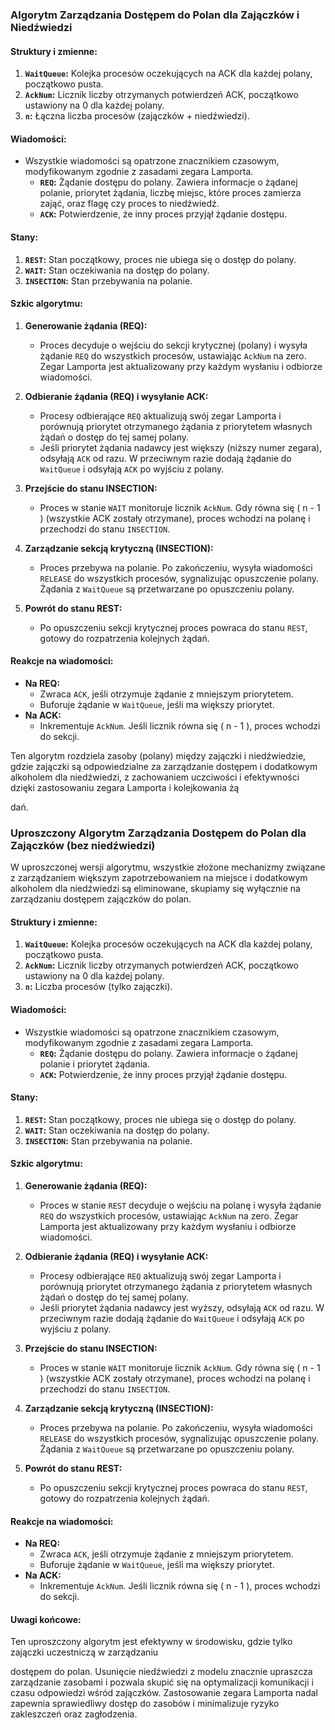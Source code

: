### Algorytm Zarządzania Dostępem do Polan dla Zajączków i Niedźwiedzi

#### Struktury i zmienne:
1. **`WaitQueue`:** Kolejka procesów oczekujących na ACK dla każdej polany, początkowo pusta.
2. **`AckNum`:** Licznik liczby otrzymanych potwierdzeń ACK, początkowo ustawiony na 0 dla każdej polany.
3. **`n`:** Łączna liczba procesów (zajączków + niedźwiedzi).

#### Wiadomości:
- Wszystkie wiadomości są opatrzone znacznikiem czasowym, modyfikowanym zgodnie z zasadami zegara Lamporta.
    - **`REQ`:** Żądanie dostępu do polany. Zawiera informacje o żądanej polanie, priorytet żądania, liczbę miejsc, które proces zamierza zająć, oraz flagę czy proces to niedźwiedź.
    - **`ACK`:** Potwierdzenie, że inny proces przyjął żądanie dostępu.

#### Stany:
1. **`REST`:** Stan początkowy, proces nie ubiega się o dostęp do polany.
2. **`WAIT`:** Stan oczekiwania na dostęp do polany.
3. **`INSECTION`:** Stan przebywania na polanie.

#### Szkic algorytmu:
1. **Generowanie żądania (REQ):**
    - Proces decyduje o wejściu do sekcji krytycznej (polany) i wysyła żądanie `REQ` do wszystkich procesów, ustawiając `AckNum` na zero. Zegar Lamporta jest aktualizowany przy każdym wysłaniu i odbiorze wiadomości.

2. **Odbieranie żądania (REQ) i wysyłanie ACK:**
    - Procesy odbierające `REQ` aktualizują swój zegar Lamporta i porównują priorytet otrzymanego żądania z priorytetem własnych żądań o dostęp do tej samej polany.
    - Jeśli priorytet żądania nadawcy jest większy (niższy numer zegara), odsyłają `ACK` od razu. W przeciwnym razie dodają żądanie do `WaitQueue` i odsyłają `ACK` po wyjściu z polany.

3. **Przejście do stanu INSECTION:**
    - Proces w stanie `WAIT` monitoruje licznik `AckNum`. Gdy równa się \( n - 1 \) (wszystkie ACK zostały otrzymane), proces wchodzi na polanę i przechodzi do stanu `INSECTION`.

4. **Zarządzanie sekcją krytyczną (INSECTION):**
    - Proces przebywa na polanie. Po zakończeniu, wysyła wiadomości `RELEASE` do wszystkich procesów, sygnalizując opuszczenie polany. Żądania z `WaitQueue` są przetwarzane po opuszczeniu polany.

5. **Powrót do stanu REST:**
    - Po opuszczeniu sekcji krytycznej proces powraca do stanu `REST`, gotowy do rozpatrzenia kolejnych żądań.

#### Reakcje na wiadomości:
- **Na REQ:**
    - Zwraca `ACK`, jeśli otrzymuje żądanie z mniejszym priorytetem.
    - Buforuje żądanie w `WaitQueue`, jeśli ma większy priorytet.
- **Na ACK:**
    - Inkrementuje `AckNum`. Jeśli licznik równa się \( n - 1 \), proces wchodzi do sekcji.

Ten algorytm rozdziela zasoby (polany) między zajączki i niedźwiedzie, gdzie zajączki są odpowiedzialne za zarządzanie dostępem i dodatkowym alkoholem dla niedźwiedzi, z zachowaniem uczciwości i efektywności dzięki zastosowaniu zegara Lamporta i kolejkowania żą

dań.

### Uproszczony Algorytm Zarządzania Dostępem do Polan dla Zajączków (bez niedźwiedzi)

W uproszczonej wersji algorytmu, wszystkie złożone mechanizmy związane z zarządzaniem większym zapotrzebowaniem na miejsce i dodatkowym alkoholem dla niedźwiedzi są eliminowane, skupiamy się wyłącznie na zarządzaniu dostępem zajączków do polan.

#### Struktury i zmienne:
1. **`WaitQueue`:** Kolejka procesów oczekujących na ACK dla każdej polany, początkowo pusta.
2. **`AckNum`:** Licznik liczby otrzymanych potwierdzeń ACK, początkowo ustawiony na 0 dla każdej polany.
3. **`n`:** Liczba procesów (tylko zajączki).

#### Wiadomości:
- Wszystkie wiadomości są opatrzone znacznikiem czasowym, modyfikowanym zgodnie z zasadami zegara Lamporta.
    - **`REQ`:** Żądanie dostępu do polany. Zawiera informacje o żądanej polanie i priorytet żądania.
    - **`ACK`:** Potwierdzenie, że inny proces przyjął żądanie dostępu.

#### Stany:
1. **`REST`:** Stan początkowy, proces nie ubiega się o dostęp do polany.
2. **`WAIT`:** Stan oczekiwania na dostęp do polany.
3. **`INSECTION`:** Stan przebywania na polanie.

#### Szkic algorytmu:
1. **Generowanie żądania (REQ):**
    - Proces w stanie `REST` decyduje o wejściu na polanę i wysyła żądanie `REQ` do wszystkich procesów, ustawiając `AckNum` na zero. Zegar Lamporta jest aktualizowany przy każdym wysłaniu i odbiorze wiadomości.

2. **Odbieranie żądania (REQ) i wysyłanie ACK:**
    - Procesy odbierające `REQ` aktualizują swój zegar Lamporta i porównują priorytet otrzymanego żądania z priorytetem własnych żądań o dostęp do tej samej polany.
    - Jeśli priorytet żądania nadawcy jest wyższy, odsyłają `ACK` od razu. W przeciwnym razie dodają żądanie do `WaitQueue` i odsyłają `ACK` po wyjściu z polany.

3. **Przejście do stanu INSECTION:**
    - Proces w stanie `WAIT` monitoruje licznik `AckNum`. Gdy równa się \( n - 1 \) (wszystkie ACK zostały otrzymane), proces wchodzi na polanę i przechodzi do stanu `INSECTION`.

4. **Zarządzanie sekcją krytyczną (INSECTION):**
    - Proces przebywa na polanie. Po zakończeniu, wysyła wiadomości `RELEASE` do wszystkich procesów, sygnalizując opuszczenie polany. Żądania z `WaitQueue` są przetwarzane po opuszczeniu polany.

5. **Powrót do stanu REST:**
    - Po opuszczeniu sekcji krytycznej proces powraca do stanu `REST`, gotowy do rozpatrzenia kolejnych żądań.

#### Reakcje na wiadomości:
- **Na REQ:**
    - Zwraca `ACK`, jeśli otrzymuje żądanie z mniejszym priorytetem.
    - Buforuje żądanie w `WaitQueue`, jeśli ma większy priorytet.
- **Na ACK:**
    - Inkrementuje `AckNum`. Jeśli licznik równa się \( n - 1 \), proces wchodzi do sekcji.

#### Uwagi końcowe:
Ten uproszczony algorytm jest efektywny w środowisku, gdzie tylko zajączki uczestniczą w zarządzaniu

dostępem do polan. Usunięcie niedźwiedzi z modelu znacznie upraszcza zarządzanie zasobami i pozwala skupić się na optymalizacji komunikacji i czasu odpowiedzi wśród zajączków. Zastosowanie zegara Lamporta nadal zapewnia sprawiedliwy dostęp do zasobów i minimalizuje ryzyko zakleszczeń oraz zagłodzenia.
